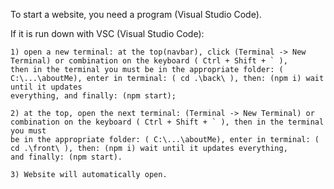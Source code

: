 To start a website, you need a program (Visual Studio Code).

If it is run down with VSC (Visual Studio Code):

    1) open a new terminal: at the top(navbar), click (Terminal -> New Terminal) or combination on the keyboard ( Ctrl + Shift + ` ), 
    then in the terminal you must be in the appropriate folder: ( C:\...\aboutMe), enter in terminal: ( cd .\back\ ), then: (npm i) wait until it updates
    everything, and finally: (npm start);

    2) at the top, open the next terminal: (Terminal -> New Terminal) or combination on the keyboard ( Ctrl + Shift + ` ), then in the terminal you must
    be in the appropriate folder: ( C:\...\aboutMe), enter in terminal: ( cd .\front\ ), then: (npm i) wait until it updates everything, 
    and finally: (npm start). 

    3) Website will automatically open.
